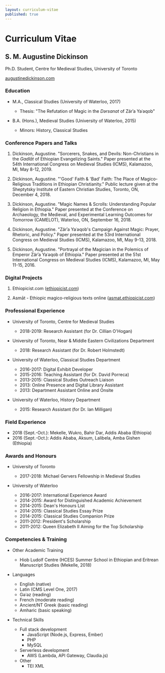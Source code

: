 ```yaml
---
layout: curriculum-vitae
published: true
---
```

# Curriculum Vitae
## S. M. Augustine Dickinson
Ph.D. Student,
Centre for Medieval Studies,
University of Toronto

[augustinedickinson.com](https://www.augustinedickinson.com)

### Education
- M.A., Classical Studies (University of Waterloo, 2017)
	- Thesis: "The Refutation of Magic in the *Dərsanat* of Zärʾa Yaʿəqob"

- B.A. (Hons.), Medieval Studies (University of Waterloo, 2015)
	- Minors: History, Classical Studies

### Conference Papers and Talks
1. Dickinson, Augustine. "Sorcerers, Snakes, and Devils: Non-Christians in the _Gadlāt_ of Ethiopian Evangelizing Saints." Paper presented at the 54th International Congress on Medieval Studies (ICMS), Kalamazoo, MI, May 8-12, 2019.

2. Dickinson, Augustine. "'Good' Faith & 'Bad' Faith: The Place of Magico-Religious Traditions in Ethiopian Christianity." Public lecture given at the Sheptytsky Institute of Eastern Christian Studies, Toronto, ON, December 4, 2018.

3. Dickinson, Augustine. "Magic Names & Scrolls: Understanding Popular Religion in Ethiopia." Paper presented at the Conference on Archaeology, the Medieval, and Experimental Learning Outcomes for Tomorrow (CAMELOT), Waterloo, ON, September 16, 2018.

4. Dickinson, Augustine. "Zärʾa Yaʿəqob's Campaign Against Magic: Prayer, Rhetoric, and Policy." Paper presented at the 53rd International Congress on Medieval Studies (ICMS), Kalamazoo, MI, May 9-13, 2018.

5. Dickinson, Augustine. "Portrayal of the Magician in the Polemics of Emperor Zärʾa Yaʿəqob of Ethiopia." Paper presented at the 51st International Congress on Medieval Studies (ICMS), Kalamazoo, MI, May 11-15, 2016.

### Digital Projects
1. Ethiopicist.com ([ethiopicist.com](https://ethiopicist.com))

2. Asmāt - Ethiopic magico-religious texts online ([asmat.ethiopicist.com](https://asmat.ethiopicist.com))

### Professional Experience
- University of Toronto, Centre for Medieval Studies
	- 2018-2019: Research Assistant (for Dr. Cillian O'Hogan)

- University of Toronto, Near & Middle Eastern Civilizations Department
	- 2018: Research Assistant (for Dr. Robert Holmstedt)

- University of Waterloo, Classical Studies Department
	- 2016-2017: Digital Exhibit Developer
	- 2015-2016: Teaching Assistant (for Dr. David Porreca)
	- 2013-2015: Classical Studies Outreach Liaison
	- 2013: Online Presence and Digital Library Assistant
	- 2013: Department Assistant Online and Onsite

- University of Waterloo, History Department
	- 2015: Research Assistant (for Dr. Ian Milligan)

### Field Experience
- 2018 (Sept.-Oct.): Mekelle, Wukro, Bahir Dar, Addis Ababa (Ethiopia)
- 2016 (Sept.-Oct.): Addis Ababa, Aksum, Lalibela, Amba Gishen (Ethiopia)

### Awards and Honours
- University of Toronto
	- 2017-2018: Michael Gervers Fellowship in Medieval Studies

- University of Waterloo
	- 2016-2017: International Experience Award
	- 2014-2015: Award for Distinguished Academic Achievement
	- 2014-2015: Dean's Honours List
	- 2014-2015: Classical Studies Essay Prize
	- 2014-2015: Classical Studies Companion Prize
	- 2011-2012: President's Scholarship
	- 2011-2012: Queen Elizabeth II Aiming for the Top Scholarship

### Competencies & Training
- Other Academic Training
	- Hiob Ludolf Centre (HCES) Summer School in Ethiopian and Eritrean Manuscript Studies (Mekelle, 2018)

- Languages
	- English (native)
	- Latin (CMS Level One, 2017)
	- Gəʿəz (reading)
	- French (moderate reading)
	- Ancient/NT Greek (basic reading)
	- Amharic (basic speaking)

- Technical Skills
	- Full stack development
		- JavaScript (Node.js, Express, Ember)
		- PHP
		- MySQL
	- Serverless development
		- AWS (Lambda, API Gateway, Claudia.js)
	- Other
		- TEI XML
